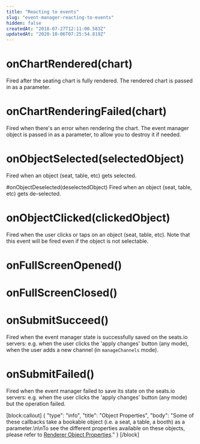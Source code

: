 ```yaml
---
title: "Reacting to events"
slug: "event-manager-reacting-to-events"
hidden: false
createdAt: "2018-07-27T12:11:00.583Z"
updatedAt: "2020-10-06T07:25:54.819Z"
---
```

# onChartRendered(chart)
Fired after the seating chart is fully rendered. The rendered chart is passed in as a parameter.

# onChartRenderingFailed(chart)
Fired when there&#39;s an error when rendering the chart.
The event manager object is passed in as a parameter, to allow you to destroy it if needed.

# onObjectSelected(selectedObject)
Fired when an object (seat, table, etc) gets selected.

#onObjectDeselected(deselectedObject)
Fired when an object (seat, table, etc) gets de-selected.

# onObjectClicked(clickedObject)
Fired when the user clicks or taps on an object (seat, table, etc). Note that this event will be fired even if the object is not selectable.

# onFullScreenOpened()

# onFullScreenClosed()

# onSubmitSucceed()
Fired when the event manager state is successfully saved on the seats.io servers: e.g. when the user clicks the &#39;apply changes&#39; button (any mode), when the user adds a new channel (in `manageChannels` mode).

# onSubmitFailed()
Fired when the event manager failed to save its state on the seats.io servers: e.g. when the user clicks the &#39;apply changes&#39; button (any mode) but the operation failed. 

[block:callout]
{
  &quot;type&quot;: &quot;info&quot;,
  &quot;title&quot;: &quot;Object Properties&quot;,
  &quot;body&quot;: &quot;Some of these callbacks take a bookable object (i.e. a seat, a table, a booth)  as a parameter.\n\nTo see the different properties available on these objects, please refer to [Renderer Object Properties](doc:renderer-object-properties).&quot;
}
[/block]
